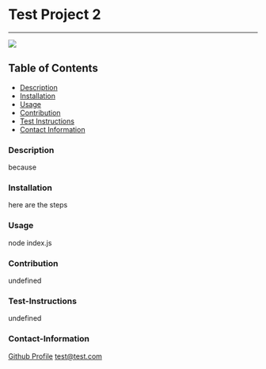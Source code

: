 # Test Project 2
  ----
  <a href="https://img.shields.io/badge/License-M-brightgreen"><img src="https://img.shields.io/badge/License-M-brightgreen"></a>
  ## Table of Contents
  - [Description](#description)
  - [Installation](#installation)
  - [Usage](#usage)
  - [Contribution](#contribution)
  - [Test Instructions](#test-instructions)
  - [Contact Information](#contact-information)
  ### Description
  because
  ### Installation
  here are the steps
  ### Usage
  node index.js
  ### Contribution
  undefined
  ### Test-Instructions
  undefined
  ### Contact-Information
  [Github Profile](https://github.com/undefined)
  test@test.com
  
